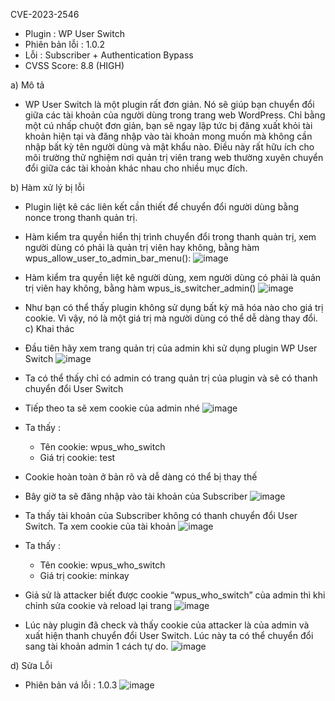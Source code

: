 CVE-2023-2546
- Plugin : WP User Switch
- Phiên bản lỗi : 1.0.2
- Lỗi : Subscriber + Authentication Bypass
- CVSS Score: 8.8 (HIGH)

a) Mô tả
- WP User Switch là một plugin rất đơn giản. Nó sẽ giúp bạn chuyển đổi giữa các tài khoản của người dùng trong trang web WordPress. Chỉ bằng một cú nhấp chuột đơn giản, bạn sẽ ngay lập tức bị đăng xuất khỏi tài khoản hiện tại và đăng nhập vào tài khoản mong muốn mà không cần nhập bất kỳ tên người dùng và mật khẩu nào. Điều này rất hữu ích cho môi trường thử nghiệm nơi quản trị viên trang web thường xuyên chuyển đổi giữa các tài khoản khác nhau cho nhiều mục đích.

b) Hàm xử lý bị lỗi
- Plugin liệt kê các liên kết cần thiết để chuyển đổi người dùng bằng nonce trong thanh quản trị.
- Hàm kiểm tra quyền hiển thị trình chuyển đổi trong thanh quản trị, xem người dùng có phải là quản trị viên hay không, bằng hàm wpus_allow_user_to_admin_bar_menu():
![image](https://github.com/Manh130902/wordpress/assets/93723285/42eb0eb3-5f49-4c6e-a7f4-79ef1ca04fbb)
 
- Hàm kiểm tra quyền liệt kê người dùng, xem người dùng có phải là quản trị viên hay không, bằng hàm wpus_is_switcher_admin()
![image](https://github.com/Manh130902/wordpress/assets/93723285/3f643254-cd3a-42f2-8356-a336ed7b24d8)
  
- Như bạn có thể thấy plugin không sử dụng bất kỳ mã hóa nào cho giá trị cookie. Vì vậy, nó là một giá trị mà người dùng có thể dễ dàng thay đổi.
c) Khai thác
- Đầu tiên hãy xem trang quản trị của admin khi sử dụng plugin WP User Switch
![image](https://github.com/Manh130902/wordpress/assets/93723285/cd1e27cb-7f16-4f8f-bf50-f9113f877acb)
 
- Ta có thể thấy chỉ có admin có trang quản trị của plugin và sẽ có thanh chuyển đổi User Switch
- Tiếp theo ta sẽ xem cookie của admin nhé
![image](https://github.com/Manh130902/wordpress/assets/93723285/70da2a91-5723-4232-93b6-3baaaac41535)
 
- Ta thấy :
   + Tên cookie: wpus_who_switch
   + Giá trị cookie: test
- Cookie hoàn toàn ở bản rõ và dễ dàng có thể bị thay thế
- Bây giờ ta sẽ đăng nhập vào tài khoản của Subscriber 
![image](https://github.com/Manh130902/wordpress/assets/93723285/76938dfb-eed5-47da-8f9d-0d729e7bcd3b)
 
- Ta thấy tài khoản của Subscriber không có thanh chuyển đổi User Switch. Ta xem cookie của tài khoản
![image](https://github.com/Manh130902/wordpress/assets/93723285/16008b03-ae8d-4b26-a4da-895b841191d6)
 
- Ta thấy :
   + Tên cookie: wpus_who_switch
   + Giá trị cookie: minkay
- Giả sử là attacker biết được cookie “wpus_who_switch” của admin thì khi chỉnh sửa cookie và reload lại trang 
![image](https://github.com/Manh130902/wordpress/assets/93723285/6cdb324e-fc64-4027-a2e4-8300ab50d20d)
 
- Lúc này plugin đã check và thấy cookie của attacker là của admin và xuất hiện thanh chuyển đổi User Switch. Lúc này ta có thể chuyển đổi sang tài khoản admin 1 cách tự do.
![image](https://github.com/Manh130902/wordpress/assets/93723285/e07c530e-4880-4d8b-b134-cbb7121843f9)
 

d) Sửa Lỗi
- Phiên bản vá lỗi : 1.0.3
![image](https://github.com/Manh130902/wordpress/assets/93723285/d4a9a56b-aa6e-4edb-ba19-1cf61d002c1e)
 



